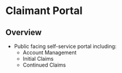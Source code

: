# Claimant Portal

## Overview
* Public facing self-service portal including:
  * Account Management
  * Initial Claims
  * Continued Claims
  